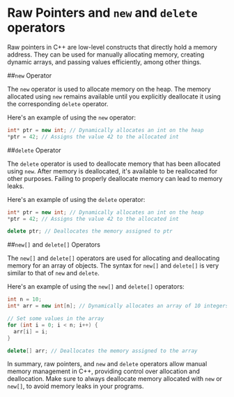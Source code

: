 # Raw Pointers and `new` and `delete` operators

Raw pointers in C++ are low-level constructs that directly hold a memory address. They can be used for manually allocating memory, creating dynamic arrays, and passing values efficiently, among other things.

##`new` Operator

The `new` operator is used to allocate memory on the heap. The memory allocated using `new` remains available until you explicitly deallocate it using the corresponding `delete` operator.

Here's an example of using the `new` operator:

```cpp
int* ptr = new int; // Dynamically allocates an int on the heap
*ptr = 42; // Assigns the value 42 to the allocated int
```

##`delete` Operator

The `delete` operator is used to deallocate memory that has been allocated using `new`. After memory is deallocated, it's available to be reallocated for other purposes. Failing to properly deallocate memory can lead to memory leaks.

Here's an example of using the `delete` operator:

```cpp
int* ptr = new int; // Dynamically allocates an int on the heap
*ptr = 42; // Assigns the value 42 to the allocated int

delete ptr; // Deallocates the memory assigned to ptr
```

##`new[]` and `delete[]` Operators

The `new[]` and `delete[]` operators are used for allocating and deallocating memory for an array of objects. The syntax for `new[]` and `delete[]` is very similar to that of `new` and `delete`.

Here's an example of using the `new[]` and `delete[]` operators:

```cpp
int n = 10;
int* arr = new int[n]; // Dynamically allocates an array of 10 integers on the heap

// Set some values in the array
for (int i = 0; i < n; i++) {
  arr[i] = i;
}

delete[] arr; // Deallocates the memory assigned to the array
```

In summary, raw pointers, and `new` and `delete` operators allow manual memory management in C++, providing control over allocation and deallocation. Make sure to always deallocate memory allocated with `new` or `new[]`, to avoid memory leaks in your programs.